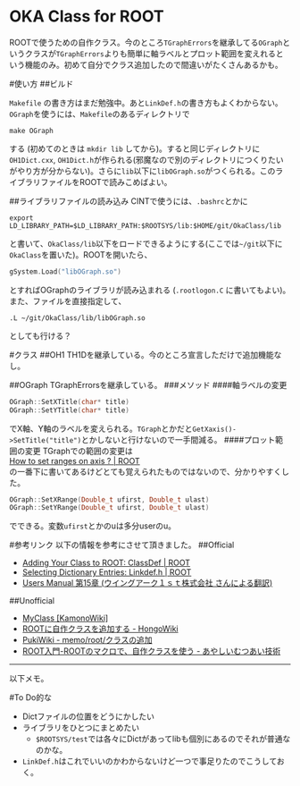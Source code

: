 OKA Class for ROOT
==

ROOTで使うための自作クラス。今のところ```TGraphErrors```を継承してる```OGraph```というクラスが```TGraphErrors```よりも簡単に軸ラベルとプロット範囲を変えれるという機能のみ。初めて自分でクラス追加したので間違いがたくさんあるかも。

#使い方
##ビルド

```Makefile``` の書き方はまだ勉強中。あと```LinkDef.h```の書き方もよくわからない。```OGraph```を使うには、```Makefile```のあるディレクトリで

	make OGraph
	
する (初めてのときは ```mkdir lib``` してから)。すると同じディレクトリに```OH1Dict.cxx```, ```OH1Dict.h```が作られる(邪魔なので別のディレクトリにつくりたいがやり方が分からない)。さらに```lib```以下に```libOGraph.so```がつくられる。このライブラリファイルをROOTで読みこめばよい。

##ライブラリファイルの読み込み
CINTで使うには、```.bashrc```とかに

	export LD_LIBRARY_PATH=$LD_LIBRARY_PATH:$ROOTSYS/lib:$HOME/git/OkaClass/lib

と書いて、```OkaClass/lib```以下をロードできるようにする(ここでは```~/git```以下に```OkaClass```を置いた)。ROOTを開いたら、

```c++
gSystem.Load("libOGraph.so")   
```

とすればOGraphのライブラリが読み込まれる (```.rootlogon.C``` に書いてもよい)。また、ファイルを直接指定して、

	.L ~/git/OkaClass/lib/libOGraph.so
	
としても行ける？

#クラス
##OH1
TH1Dを継承している。今のところ宣言しただけで追加機能なし。

##OGraph
TGraphErrorsを継承している。
###メソッド
####軸ラベルの変更

```c++
OGraph::SetXTitle(char* title)
OGraph::SetYTitle(char* title)
```

でX軸、Y軸のラベルを変えられる。```TGraph```とかだと```GetXaxis()->SetTitle("title")```とかしないと行けないので一手間減る。
####プロット範囲の変更
TGraphでの範囲の変更は  
[How to set ranges on axis ? | ROOT](https://root.cern.ch/drupal/content/how-set-ranges-axis)   
の一番下に書いてあるけどとても覚えられたものではないので、分かりやすくした。

```c++
OGraph::SetXRange(Double_t ufirst, Double_t ulast)
OGraph::SetYRange(Double_t ufirst, Double_t ulast)
```
でできる。変数```ufirst```とかのuは多分userのu。

#参考リンク
以下の情報を参考にさせて頂きました。
##Official
- [Adding Your Class to ROOT: ClassDef | ROOT](https://root.cern.ch/drupal/content/adding-your-class-root-classdef)
- [Selecting Dictionary Entries: Linkdef.h | ROOT](https://root.cern.ch/drupal/content/selecting-dictionary-entries-linkdefh)
- [Users Manual 第15章 (ウイングアーク１ｓｔ株式会社 さんによる翻訳)](http://www.dw-sapporo.co.jp/technology/658766f830d530a130a430eb7f6e304d5834/root_usersguide_jp/15AddingaClass.pdf)

##Unofficial
- [MyClass [KamonoWiki]](http://www-he.scphys.kyoto-u.ac.jp/member/n.kamo/wiki/doku.php?id=study:software:root:myclass)
- [ROOTに自作クラスを追加する - HongoWiki](http://www-utheal.phys.s.u-tokyo.ac.jp/~yuasa/wiki/index.php/ROOT%E3%81%AB%E8%87%AA%E4%BD%9C%E3%82%AF%E3%83%A9%E3%82%B9%E3%82%92%E8%BF%BD%E5%8A%A0%E3%81%99%E3%82%8B)
- [PukiWiki - memo/root/クラスの追加](http://ribf.riken.jp/~kondo/wiki/index.php?memo%2Froot%2F%A5%AF%A5%E9%A5%B9%A4%CE%C4%C9%B2%C3)
- [ROOT入門-ROOTのマクロで、自作クラスを使う - あやしいむつあい技術](http://d.hatena.ne.jp/kamiogawa/20090430/1241072164)



---


以下メモ。

#To Do的な

- Dictファイルの位置をどうにかしたい
- ライブラリをひとつにまとめたい 
	- ```$ROOTSYS/test```では各々にDictがあってlibも個別にあるのでそれが普通なのかな。
- ```LinkDef.h```はこれでいいのかわからないけど一つで事足りたのでこうしておく。


